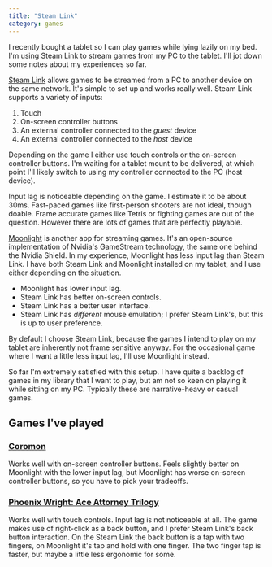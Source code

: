```yaml
---
title: "Steam Link"
category: games
---
```


I recently bought a tablet so I can play games while lying lazily on my bed.
I'm using Steam Link to stream games from my PC to the tablet. I'll jot down
some notes about my experiences so far.

[Steam Link](https://store.steampowered.com/app/353380/Steam_Link/) allows
games to be streamed from a PC to another device on the same network. It's
simple to set up and works really well. Steam Link supports a variety of inputs:

1. Touch
2. On-screen controller buttons
3. An external controller connected to the _guest_ device
4. An external controller connected to the _host_ device

Depending on the game I either use touch controls or the on-screen controller
buttons. I'm waiting for a tablet mount to be delivered, at which point I'll
likely switch to using my controller connected to the PC (host device).

Input lag is noticeable depending on the game. I estimate it to be about 30ms.
Fast-paced games like first-person shooters are not ideal, though doable. Frame
accurate games like Tetris or fighting games are out of the question. However
there are lots of games that are perfectly playable.

[Moonlight](https://moonlight-stream.org/) is another app for streaming games.
It's an open-source implementation of Nvidia's GameStream technology, the same
one behind the Nvidia Shield. In my experience, Moonlight has less input lag
than Steam Link. I have both Steam Link and Moonlight installed on my tablet,
and I use either depending on the situation.

- Moonlight has lower input lag.
- Steam Link has better on-screen controls.
- Steam Link has a better user interface.
- Steam Link has _different_ mouse emulation; I prefer Steam Link's, but this is up to user preference.

By default I choose Steam Link, because the games I intend to play on my tablet
are inherently not frame sensitive anyway. For the occasional game where I want
a little less input lag, I'll use Moonlight instead.

So far I'm extremely satisfied with this setup. I have quite a backlog of games
in my library that I want to play, but am not so keen on playing it while
sitting on my PC. Typically these are narrative-heavy or casual games.

## Games I've played

### [Coromon](https://store.steampowered.com/app/1218210/Coromon/)

Works well with on-screen controller buttons. Feels slightly better on
Moonlight with the lower input lag, but Moonlight has worse on-screen
controller buttons, so you have to pick your tradeoffs.

### [Phoenix Wright: Ace Attorney Trilogy](https://store.steampowered.com/app/787480/Phoenix_Wright_Ace_Attorney_Trilogy/)

Works well with touch controls. Input lag is not noticeable at all. The game
makes use of right-click as a back button, and I prefer Steam Link's back
button interaction. On the Steam Link the back button is a tap with two
fingers, on Moonlight it's tap and hold with one finger. The two finger tap is
faster, but maybe a little less ergonomic for some.
